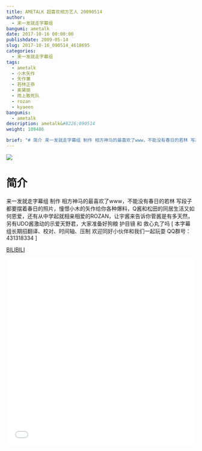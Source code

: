 ```yaml
---
title: AMETALK 超喜欢相方艺人 20090514
author: 
  - 来一发就走字幕组
bangumi: ametalk
date: 2017-10-16 00:00:00
publishdate: 2009-05-14
slug: 2017-10-16_090514_4618695
categories: 
  - 来一发就走字幕组
tags: 
  - ametalk
  - 小木矢作
  - 矢作兼
  - 若林正恭
  - 奥黛丽
  - 雨上敢死队
  - rozan
  - kyaeen
bangumis: 
  - ametalk
description: ametalk&#8226;090514
weight: 109486

brief: "# 简介 来一发就走字幕组 制作 相方神马的最喜欢了www，不能没有春日的若林 写段子都要摆着春日的照片，憧憬小木的矢作给你各种爆料，Q酱和松田的同居生活又如何恩爱，还有从中学起就相亲相爱的ROZAN，让宇酱来告诉你菅酱是有多天然，另有UDO酱激动的示爱天野君，大家准备好狗粮 护目镜 和 救心丸了吗"
---
```


![](https://i.imgur.com/QXpTE5J.jpg)

# 简介  
来一发就走字幕组 制作 相方神马的最喜欢了www，不能没有春日的若林 写段子都要摆着春日的照片，憧憬小木的矢作给你各种爆料，Q酱和松田的同居生活又如何恩爱，还有从中学起就相亲相爱的ROZAN，让宇酱来告诉你菅酱是有多天然，另有UDO酱激动的示爱天野君，大家准备好狗粮 护目镜 和 救心丸了吗 [ 本字幕组长期招翻译、校对、时间轴、压制 欢迎同好小伙伴和我们一起玩耍 QQ群号：431318334 ]

  [BILIBILI](https://www.bilibili.com/video/av4618695/)


<div class="vcontainer">  <iframe class='video' src="//www.bilibili.com/blackboard/player.html?aid=4618695" width="100%" height="500" frameborder="0" allowfullscreen="allowfullscreen"></iframe></div>
